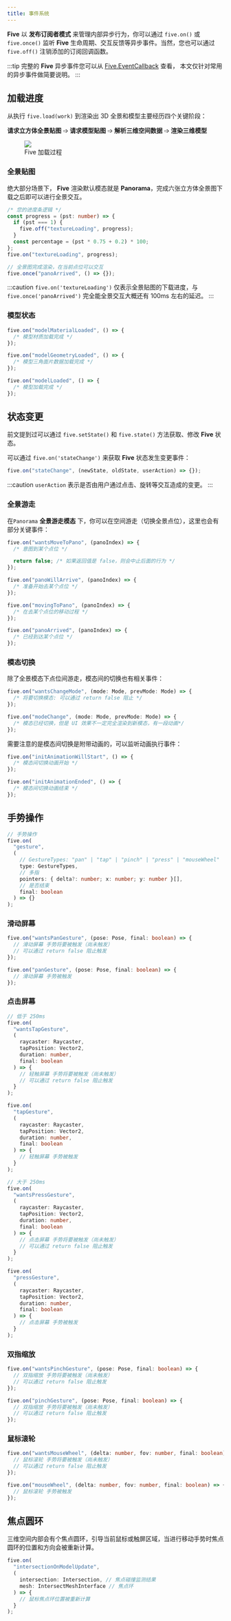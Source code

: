 ```yaml
---
title: 事件系统
---
```


**Five** 以 **发布订阅者模式** 来管理内部异步行为，你可以通过 `five.on()` 或 `five.once()` 监听 **Five** 生命周期、交互反馈等异步事件。当然，您也可以通过 `five.off()` 注销添加的订阅回调函数。

:::tip
完整的 **Five** 异步事件您可以从 [Five.EventCallback](https://unpkg.com/@realsee/five/docs/interfaces/five.EventCallback.html) 查看，
本文仅针对常用的异步事件做简要说明。
:::

## 加载进度

从执行 `five.load(work)` 到渲染出 3D 全景和模型主要经历四个关键阶段：

**请求立方体全景贴图** ➩ **请求模型贴图** ➩ **解析三维空间数据** ➩ **渲染三维模型**

<figure>
  <div style={{display: 'flex',     background: 'white',
    justifyContent: 'center',
    alignItems: 'center',}}>
    <img style={{width: '100%'}} src="//vrlab-static.ljcdn.com/release/web/five-loading-evt.d0c55363.png" />
  </div>
  <figcaption>Five 加载过程</figcaption>
</figure>

### 全景贴图

绝大部分场景下， **Five** 渲染默认模态就是 **Panorama**，完成六张立方体全景图下载之后即可以进行全景交互。

```ts
/* 您的进度条逻辑 */
const progress = (pst: number) => {
  if (pst === 1) {
    five.off("textureLoading", progress);
  }
  const percentage = (pst * 0.75 + 0.2) * 100;
};
five.on("textureLoading", progress);

// 全景图完成渲染，在当前点位可以交互
five.once("panoArrived", () => {});
```

:::caution
`five.on('textureLoading')` 仅表示全景贴图的下载进度，与 `five.once('panoArrived')` 完全能全景交互大概还有 100ms 左右的延迟。
:::

### 模型状态

```ts
five.on("modelMaterialLoaded", () => {
  /* 模型材质加载完成 */
});

five.on("modelGeometryLoaded", () => {
  /* 模型三角面片数据加载完成 */
});

five.on("modelLoaded", () => {
  /* 模型加载完成 */
});
```

## 状态变更

前文提到过可以通过 `five.setState()` 和 `five.state()` 方法获取、修改 **Five** 状态。

可以通过 `five.on('stateChange')` 来获取 **Five** 状态发生变更事件：

```ts
five.on("stateChange", (newState, oldState, userAction) => {});
```

:::caution
`userAction` 表示是否由用户通过点击、旋转等交互造成的变更。
:::

### 全景游走

在`Panorama` **全景游走模态** 下，你可以在空间游走（切换全景点位），这里也会有部分关键事件：

```ts
five.on("wantsMoveToPano", (panoIndex) => {
  /* 意图到某个点位 */

  return false; /* 如果返回值是 false，则会中止后面的行为 */
});

five.on("panoWillArrive", (panoIndex) => {
  /* 准备开始去某个点位 */
});

five.on("movingToPano", (panoIndex) => {
  /* 在去某个点位的移动过程 */
});

five.on("panoArrived", (panoIndex) => {
  /* 已经到达某个点位 */
});
```

### 模态切换

除了全景模态下点位间游走，模态间的切换也有相关事件：

```ts
five.on("wantsChangeMode", (mode: Mode, prevMode: Mode) => {
  /* 将要切换模态: 可以通过 return false 阻止 */
});

five.on("modeChange", (mode: Mode, prevMode: Mode) => {
  /* 模态已经切换，但是 UI 效果不一定完全渲染到新模态，有一段动画*/
});
```

需要注意的是模态间切换是附带动画的，可以监听动画执行事件：

```ts
five.on("initAnimationWillStart", () => {
  /* 模态间切换动画开始 */
});

five.on("initAnimationEnded", () => {
  /* 模态间切换动画结束 */
});
```

## 手势操作

```ts
// 手势操作
five.on(
  "gesture",
  (
    // GestureTypes: "pan" | "tap" | "pinch" | "press" | "mouseWheel"
    type: GestureTypes,
    // 多指
    pointers: { delta?: number; x: number; y: number }[],
    // 是否结束
    final: boolean
  ) => {}
);
```

### 滑动屏幕

```ts
five.on("wantsPanGesture", (pose: Pose, final: boolean) => {
  // 滑动屏幕 手势将要被触发（尚未触发）
  // 可以通过 return false 阻止触发
});

five.on("panGesture", (pose: Pose, final: boolean) => {
  // 滑动屏幕 手势被触发
});
```

### 点击屏幕

```ts
// 低于 250ms
five.on(
  "wantsTapGesture",
  (
    raycaster: Raycaster,
    tapPosition: Vector2,
    duration: number,
    final: boolean
  ) => {
    // 轻触屏幕 手势将要被触发（尚未触发）
    // 可以通过 return false 阻止触发
  }
);

five.on(
  "tapGesture",
  (
    raycaster: Raycaster,
    tapPosition: Vector2,
    duration: number,
    final: boolean
  ) => {
    // 轻触屏幕 手势被触发
  }
);
```

```ts
// 大于 250ms
five.on(
  "wantsPressGesture",
  (
    raycaster: Raycaster,
    tapPosition: Vector2,
    duration: number,
    final: boolean
  ) => {
    // 点击屏幕 手势将要被触发（尚未触发）
    // 可以通过 return false 阻止触发
  }
);

five.on(
  "pressGesture",
  (
    raycaster: Raycaster,
    tapPosition: Vector2,
    duration: number,
    final: boolean
  ) => {
    // 点击屏幕 手势被触发
  }
);
```

### 双指缩放

```ts
five.on("wantsPinchGesture", (pose: Pose, final: boolean) => {
  // 双指缩放 手势将要被触发（尚未触发）
  // 可以通过 return false 阻止触发
});

five.on("pinchGesture", (pose: Pose, final: boolean) => {
  // 双指缩放 手势将要被触发（尚未触发）
  // 可以通过 return false 阻止触发
});
```

### 鼠标滚轮

```ts
five.on("wantsMouseWheel", (delta: number, fov: number, final: boolean) => {
  // 鼠标滚轮 手势将要被触发（尚未触发）
  // 可以通过 return false 阻止触发
});

five.on("mouseWheel", (delta: number, fov: number, final: boolean) => {
  // 鼠标滚轮 手势被触发
});
```

## 焦点圆环

三维空间内部会有个焦点圆环，引导当前鼠标或触屏区域，当进行移动手势时焦点圆环的位置和方向会被重新计算。

```ts
five.on(
  "intersectionOnModelUpdate",
  (
    intersection: Intersection, // 焦点碰撞监测结果
    mesh: IntersectMeshInterface // 焦点环
  ) => {
    // 鼠标焦点环位置被重新计算
  }
);
```
